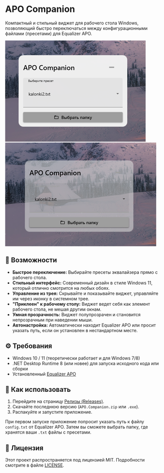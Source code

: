 ﻿# APO Companion

Компактный и стильный виджет для рабочего стола Windows, позволяющий быстро переключаться между конфигурационными файлами (пресетами) для Equalizer APO.

![Скриншот активного приложения](screenshots/active_widget.png)
![Скриншот неактивного приложения](screenshots/unactive_widget.png)

## 🚀 Возможности

-   **Быстрое переключение:** Выбирайте пресеты эквалайзера прямо с рабочего стола.
-   **Стильный интерфейс:** Современный дизайн в стиле Windows 11, который отлично смотрится на любых обоях.
-   **Управление из трея:** Скрывайте и показывайте виджет, управляйте им через иконку в системном трее.
-   **"Приклеен" к рабочему столу:** Виджет ведет себя как элемент рабочего стола, не мешая другим окнам.
-   **Умная прозрачность:** Виджет полупрозрачен и становится непрозрачным при наведении мыши.
-   **Автонастройка:** Автоматически находит Equalizer APO или просит указать путь, если он установлен в нестандартном месте.

## ⚙️ Требования

-   Windows 10 / 11 (теоретически работает и для Windows 7/8)
-   .NET Desktop Runtime 8 (или новее) для запуска исходного кода или сборки
-   Установленный [Equalizer APO](https://sourceforge.net/projects/equalizerapo/)

## 📝 Как использовать

1.  Перейдите на страницу [Релизы (Releases)](ссылка/на/ваши/релизы).
2.  Скачайте последнюю версию (`APO.Companion.zip` или `.exe`).
3.  Распакуйте и запустите приложение.

При первом запуске приложение попросит указать путь к файлу `config.txt` от Equalizer APO. Затем вы сможете выбрать папку, где хранятся ваши `.txt` файлы с пресетами.

## 📄 Лицензия

Этот проект распространяется под лицензией MIT. Подробности смотрите в файле [LICENSE](LICENSE).